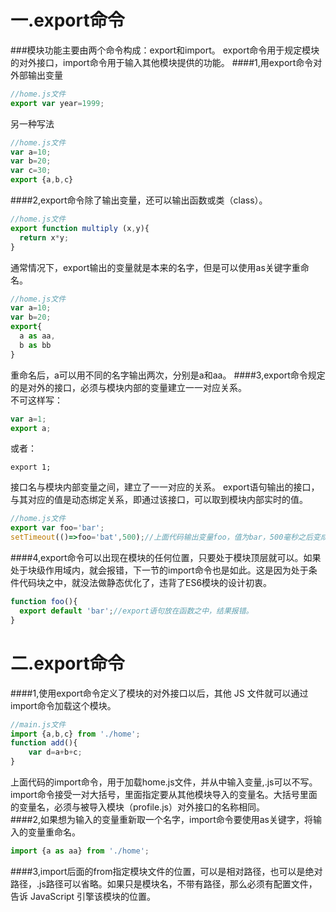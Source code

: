 一.export命令
=======================
###模块功能主要由两个命令构成：export和import。 
export命令用于规定模块的对外接口，import命令用于输入其他模块提供的功能。
####1,用export命令对外部输出变量
```javascript
//home.js文件
export var year=1999;
```
另一种写法
```javascript
//home.js文件
var a=10;
var b=20;
var c=30;
export {a,b,c}
```
####2,export命令除了输出变量，还可以输出函数或类（class）。
```javascript
//home.js文件
export function multiply (x,y){
  return x*y;
}
```
通常情况下，export输出的变量就是本来的名字，但是可以使用as关键字重命名。
```javascript
//home.js文件
var a=10;
var b=20;
export{
  a as aa,
  b as bb
}
```
重命名后，a可以用不同的名字输出两次，分别是a和aa。
####3,export命令规定的是对外的接口，必须与模块内部的变量建立一一对应关系。  
不可这样写：
```javascript
var a=1;
export a;
``` 
或者：
```javacript
export 1;
```
接口名与模块内部变量之间，建立了一一对应的关系。
export语句输出的接口，与其对应的值是动态绑定关系，即通过该接口，可以取到模块内部实时的值。
```javascript
//home.js文件
export var foo='bar';
setTimeout(()=>foo='bat',500);//上面代码输出变量foo，值为bar，500毫秒之后变成baz。
```
####4,export命令可以出现在模块的任何位置，只要处于模块顶层就可以。如果处于块级作用域内，就会报错，下一节的import命令也是如此。这是因为处于条件代码块之中，就没法做静态优化了，违背了ES6模块的设计初衷。
```javascript
function foo(){
  export default 'bar';//export语句放在函数之中，结果报错。
}
```
二.export命令
=======================
####1,使用export命令定义了模块的对外接口以后，其他 JS 文件就可以通过import命令加载这个模块。
```javascript
//main.js文件
import {a,b,c} from './home';
function add(){
    var d=a+b+c;
}
```
上面代码的import命令，用于加载home.js文件，并从中输入变量,.js可以不写。  
import命令接受一对大括号，里面指定要从其他模块导入的变量名。大括号里面的变量名，必须与被导入模块（profile.js）对外接口的名称相同。     
####2,如果想为输入的变量重新取一个名字，import命令要使用as关键字，将输入的变量重命名。
```javascript
import {a as aa} from './home';
```
####3,import后面的from指定模块文件的位置，可以是相对路径，也可以是绝对路径，.js路径可以省略。如果只是模块名，不带有路径，那么必须有配置文件，告诉 JavaScript 引擎该模块的位置。























